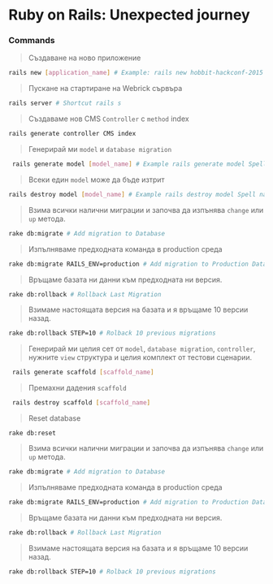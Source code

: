 # Ruby on Rails: Unexpected journey

### Commands

> Създаване на ново приложение

```bash
rails new [application_name] # Example: rails new hobbit-hackconf-2015
```

> Пускане на стартиране на Webrick сървъра

```bash
rails server # Shortcut rails s
```
> Създаваме нов CMS `Controller` с `method` index

```bash
rails generate controller CMS index
```

> Генерирай ми `model` и `database migration`

```bash
 rails generate model [model_name] # Example rails generate model Spell name mana:integer
 ```

 > Всеки един `model` може да бъде изтрит

 ```bash
 rails destroy model [model_name] # Example rails destroy model Spell name mana:integer
 ```

 > Взима всички налични миграции и започва да изпънява `change` или `up` метода.

```bash
rake db:migrate # Add migration to Database 
```

> Изпълняваме предходната команда в production среда


```bash
rake db:migrate RAILS_ENV=production # Add migration to Production Database
```

> Връщаме базата ни данни към предходната ни версия.

```bash
rake db:rollback # Rollback Last Migration
```

> Взимаме настоящата версия на базата и я връщаме 10 версии назад.

```bash
rake db:rollback STEP=10 # Rolback 10 previous migrations
```

> Генерирай ми целия сет от `model`, `database migration`, `controller`, нужните `view` структура и целия комплект от тестови сценарии. 

```bash
 rails generate scaffold [scaffold_name]
 ```

> Премахни дадения `scaffold`

```bash
 rails destroy scaffold [scaffold_name]
 ```

 > Reset database

 ```
 rake db:reset
 ```

 > Взима всички налични миграции и започва да изпънява `change` или `up` метода.

```bash
rake db:migrate # Add migration to Database 
```

> Изпълняваме предходната команда в production среда


```bash
rake db:migrate RAILS_ENV=production # Add migration to Production Database
```

> Връщаме базата ни данни към предходната ни версия.

```bash
rake db:rollback # Rollback Last Migration
```

> Взимаме настоящата версия на базата и я връщаме 10 версии назад.

```bash
rake db:rollback STEP=10 # Rolback 10 previous migrations
```